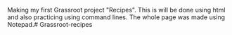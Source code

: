 Making my first Grassroot project "Recipes".
This is will be done using html and also practicing using command lines.
The whole page was made using Notepad.# Grassroot-recipes
